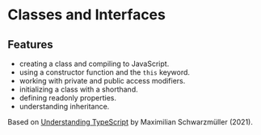 # Classes and Interfaces

## Features

- creating a class and compiling to JavaScript.
- using a constructor function and the `this` keyword.
- working with private and public access modifiers.
- initializing a class with a shorthand.
- defining readonly properties.
- understanding inheritance.

Based on [Understanding TypeScript](https://www.udemy.com/course/understanding-typescript/) by Maximilian Schwarzmüller (2021).
